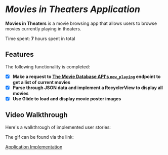 #  *Movies in Theaters Application*


**Movies in Theaters** is a movie browsing app that allows users to browse movies currently playing in theaters.

Time spent: **7** hours spent in total

##  Features

The following functionality is completed:

- [x] **Make a request to [The Movie Database API's `now_playing`](https://developers.themoviedb.org/3/movies/get-now-playing) endpoint to get a list of current movies**
- [x] **Parse through JSON data and implement a RecyclerView to display all movies**
- [x] **Use Glide to load and display movie poster images**

## Video Walkthrough


Here's a walkthrough of implemented user stories: 



The gif can be found via the link:


<a href='https://imgur.com/MYUBeGG.gif'> Application Implementation </a>
